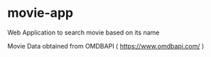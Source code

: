 # movie-app

Web Application to search movie based on its name

Movie Data obtained from OMDBAPI ( https://www.omdbapi.com/ )
